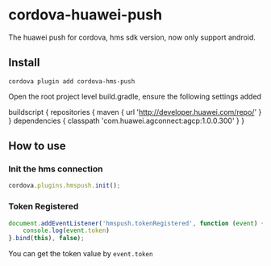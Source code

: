 # cordova-huawei-push
The huawei push for cordova, hms sdk version, now only support android.

## Install
```shell
cordova plugin add cordova-hms-push
```

Open the root project level build.gradle, ensure the following settings added

buildscript {
    repositories {
        maven { url 'http://developer.huawei.com/repo/' }
    }
    dependencies {
        classpath 'com.huawei.agconnect:agcp:1.0.0.300'
    }
}

## How to use

### Init the hms connection

```javascript
cordova.plugins.hmspush.init();
```

### Token Registered

```javascript
document.addEventListener('hmspush.tokenRegistered', function (event) {
    console.log(event.token)
}.bind(this), false);
```
You can get the token value by `event.token`
